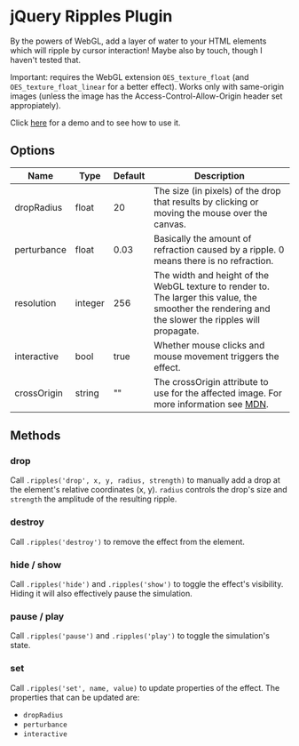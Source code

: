 jQuery Ripples Plugin
=====================

By the powers of WebGL, add a layer of water to your HTML elements which will ripple by cursor interaction! Maybe also by touch, though I haven't tested that.

Important: requires the WebGL extension `OES_texture_float` (and `OES_texture_float_linear` for a better effect). Works only with same-origin images (unless the image has the Access-Control-Allow-Origin header set appropiately).

Click [here](http://sirxemic.github.io/jquery.ripples/) for a demo and to see how to use it.

Options
-------
| Name | Type | Default | Description |
|------|------|---------|-------------|
| dropRadius | float | 20 | The size (in pixels) of the drop that results by clicking or moving the mouse over the canvas. |
| perturbance | float | 0.03 | Basically the amount of refraction caused by a ripple. 0 means there is no refraction. |
| resolution | integer | 256 | The width and height of the WebGL texture to render to. The larger this value, the smoother the rendering and the slower the ripples will propagate. |
| interactive | bool | true | Whether mouse clicks and mouse movement triggers the effect. |
| crossOrigin | string | "" | The crossOrigin attribute to use for the affected image. For more information see [MDN](https://developer.mozilla.org/en-US/docs/Web/HTML/CORS_settings_attributes).

Methods
-------
### drop
Call `.ripples('drop', x, y, radius, strength)` to manually add a drop at the element's relative coordinates (x, y). `radius` controls the drop's size and `strength` the amplitude of the resulting ripple.

### destroy
Call `.ripples('destroy')` to remove the effect from the element.

### hide / show
Call `.ripples('hide')` and `.ripples('show')` to toggle the effect's visibility. Hiding it will also effectively pause the simulation.

### pause / play
Call `.ripples('pause')` and `.ripples('play')` to toggle the simulation's state.

### set
Call `.ripples('set', name, value)` to update properties of the effect. The properties that can be updated are:
- `dropRadius`
- `perturbance`
- `interactive`
